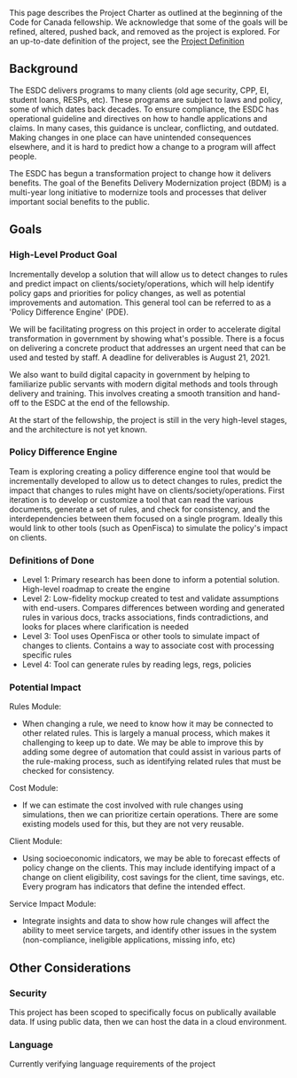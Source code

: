This page describes the Project Charter as outlined at the beginning of the Code for Canada fellowship. We acknowledge that some of the goals will be refined, altered, pushed back, and removed as the project is explored. For an up-to-date definition of the project, see the [Project Definition](https://github.com/codeforcanada-babel/main/wiki/Project-Definition)

## Background

The ESDC delivers programs to many clients (old age security, CPP, EI, student loans, RESPs, etc). These programs are subject to laws and policy, some of which dates back decades. To ensure compliance, the ESDC has operational guideline and directives on how to handle applications and claims. In many cases, this guidance is unclear, conflicting, and outdated. Making changes in one place can have unintended consequences elsewhere, and it is hard to predict how a change to a program will affect people.

The ESDC has begun a transformation project to change how it delivers benefits. The goal of the Benefits Delivery Modernization project (BDM) is a multi-year long initiative to modernize tools and processes that deliver important social benefits to the public.


## Goals

### High-Level Product Goal
Incrementally develop a solution that will allow us to detect changes to rules and predict impact on clients/society/operations, which will help identify policy gaps and priorities for policy changes, as well as potential improvements and automation. This general tool can be referred to as a 'Policy Difference Engine' (PDE).

We will be facilitating progress on this project in order to accelerate digital transformation in government by showing what's possible. There is a focus on delivering a concrete product that addresses an urgent need that can be used and tested by staff. A deadline for deliverables is August 21, 2021.

We also want to build digital capacity in government by helping to familiarize public servants with modern digital methods and tools through delivery and training. This involves creating a smooth transition and hand-off to the ESDC at the end of the fellowship.

At the start of the fellowship, the project is still in the very high-level stages, and the architecture is not yet known. 

### Policy Difference Engine
Team is exploring creating a policy difference engine tool that would be incrementally developed to allow us to detect changes to rules, predict the impact that changes to rules might have on clients/society/operations. First iteration is to develop or customize a tool that can read the various documents, generate a set of rules, and check for consistency, and the interdependencies between them focused on a single program. Ideally this would link to other tools (such as OpenFisca) to simulate the policy's impact on clients.


### Definitions of Done
- Level 1: Primary research has been done to inform a potential solution. High-level roadmap to create the engine
- Level 2: Low-fidelity mockup created to test and validate assumptions with end-users. Compares differences between wording and generated rules in various docs, tracks associations, finds contradictions, and looks for places where clarification is needed
- Level 3: Tool uses OpenFisca or other tools to simulate impact of changes to clients. Contains a way to associate cost with processing specific rules
- Level 4: Tool can generate rules by reading legs, regs, policies


### Potential Impact

Rules Module:
- When changing a rule, we need to know how it may be connected to other related rules. This is largely a manual process, which makes it challenging to keep up to date. We may be able to improve this by adding some degree of automation that could assist in various parts of the rule-making process, such as identifying related rules that must be checked for consistency. 

Cost Module:
- If we can estimate the cost involved with rule changes using simulations, then we can prioritize certain operations. There are some existing models used for this, but they are not very reusable.

Client Module:
- Using socioeconomic indicators, we may be able to forecast effects of policy change on the clients. This may include identifying impact of a change on client eligibility, cost savings for the client, time savings, etc. Every program has indicators that define the intended effect.

Service Impact Module:
- Integrate insights and data to show how rule changes will affect the ability to meet service targets, and identify other issues in the system (non-compliance, ineligible applications, missing info, etc)


## Other Considerations

### Security
This project has been scoped to specifically focus on publically available data. If using public data, then we can host the data in a cloud environment. 

### Language
Currently verifying language requirements of the project
